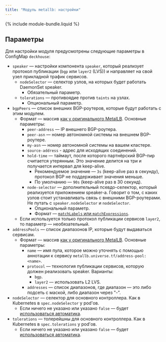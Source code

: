 ```yaml
---
title: "Модуль metallb: настройки"
---
```


{% include module-bundle.liquid %}

## Параметры

Для настройки модуля предусмотрены следующие параметры в ConfigMap `deckhouse`:

* `speaker` — настройки компонента `speaker`, который реализует протокол публикации (`bgp` или `layer2` (LVS)) и направляет на свой узел прикладной трафик сервисов.
  * `nodeSelector` — селектор узлов, на которых будет работать DaemonSet speaker.
    * Обязательный параметр.
  * `tolerations` — противоядие против `taints` на узлах.
    * Опциональный параметр.
* `bgpPeers` — список внешних BGP-роутеров, которые будут работать с этим модулем.
  * Формат — массив [как у оригинального MetalLB](https://metallb.universe.tf/configuration/#bgp-configuration). Основные параметры:
    * `peer-address` — IP внешнего BGP-роутера.
    * `peer-asn` — номер автономной системы на внешнем BGP-роутере.
    * `my-asn` — номер автономной системы на вашем кластере.
    * `source-address` - адрес для исходящих соединений.
    * `hold-time` — таймаут, после которого партнёрский BGP-пир считается утерянным. Это значение делится на три и получается интервал для keep-alive.
      * Рекомендуемое значение — `3s` (keep-alive раз в секунду), протокол BGP не поддерживает значения меньше.
      * По умолчанию — `90s` (keep-alive раз в 30 секунд).
    * `node-selector` — дополнительный псевдо-селектор, который реализуется приложением speaker-а. Говорит о том, с каких узлов стоит устанавливать связь с внешними BGP-роутерами. Не путать с `speaker.nodeSelector` и  `nodeSelector`.
      * Опциональный параметр.
      * Формат — [`matchLabels` или `matchExpressions`](https://kubernetes.io/docs/concepts/overview/working-with-objects/labels/#resources-that-support-set-based-requirements).
  * Если используется только протокол публикации сервисов `layer2`, то параметр — необязательный.
* `addressPools` — список диапазонов IP, которые будут выдаваться сервисам.
  * Формат — массив [как у оригинального MetalLB](https://metallb.universe.tf/configuration/#advanced-address-pool-configuration). Основные параметры:
    * `name` — имя пула, которое можно уточнять с помощью аннотации к сервису `metallb.universe.tf/address-pool: <name>`.
    * `protocol` — технология публикации сервисов, которую должен реализовать speaker. Варианты:
      * `bgp`.
      * `layer2` — использовать L2 LVS.
    * `addresses` — список диапазонов, где диапазон — это либо подсеть с маской, либо диапазон через "-".
* `nodeSelector` — селектор для основного контроллера. Как в Kubernetes в `spec.nodeSelector` у pod'ов.
  * Если ничего не указано или указано `false` — будет [использоваться автоматика](../../#выделение-узлов-под-определенный-вид-нагрузки).
* `tolerations` — толерейшны для основного контроллера. Как в Kubernetes в `spec.tolerations` у pod'ов.
  * Если ничего не указано или указано `false` — будет [использоваться автоматика](../../#выделение-узлов-под-определенный-вид-нагрузки).
